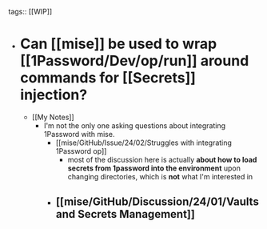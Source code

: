 tags:: [[WIP]]

- # Can [[mise]] be used to wrap [[1Password/Dev/op/run]] around commands for [[Secrets]] injection?
	- [[My Notes]]
		- I'm not the only one asking questions about integrating 1Password with mise.
			- [[mise/GitHub/Issue/24/02/Struggles with integrating 1Password op]]
				- most of the discussion here is actually **about how to load secrets from 1password into the environment** upon changing directories, which is **not** what I'm interested in
			- [[mise/GitHub/Discussion/24/01/Vaults and Secrets Management]]
				-